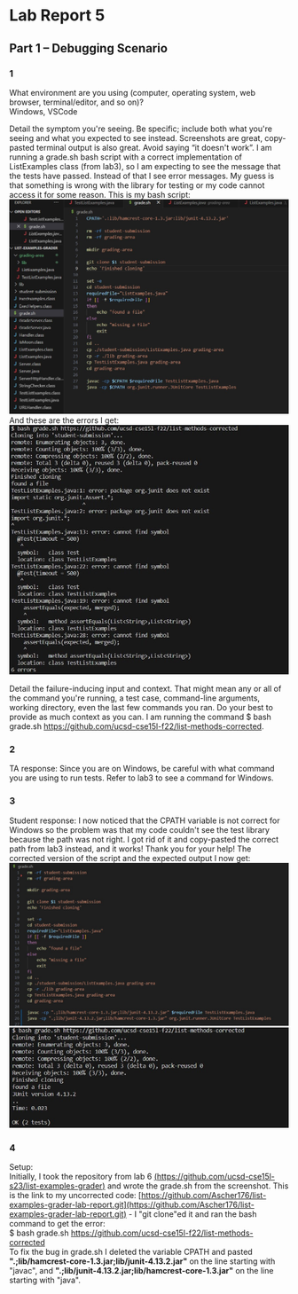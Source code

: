 # Lab Report 5
## Part 1 – Debugging Scenario
### 1
What environment are you using (computer, operating system, web browser, terminal/editor, and so on)?  
Windows, VSCode

Detail the symptom you're seeing. Be specific; include both what you're seeing and what you expected to see instead. Screenshots are great, copy-pasted terminal output is also great. Avoid saying “it doesn't work”.
I am running a grade.sh bash script with a correct implementation of ListExamples class (from lab3), so I am expecting to see the message that the tests have passed. Instead of that I see error messages. My guess is that something is wrong with the library for testing or my code cannot access it for some reason. This is my bash script:  
![image1](image1.jpg)
And these are the errors I get:  
![image2](image2.jpg)

Detail the failure-inducing input and context. That might mean any or all of the command you're running, a test case, command-line arguments, working directory, even the last few commands you ran. Do your best to provide as much context as you can.
I am running the command $ bash grade.sh https://github.com/ucsd-cse15l-f22/list-methods-corrected.  

### 2
TA response: Since you are on Windows, be careful with what command you are using to run tests. Refer to lab3 to see a command for Windows.

### 3
Student response: I now noticed that the CPATH variable is not correct for Windows so the problem was that my code couldn't see the test library because the path was not right. I got rid of it and copy-pasted the correct path from lab3 instead, and it works! Thank you for your help! The corrected version of the script and the expected output I now get:  
![image3](image3.jpg)  
![image4](image4.jpg)  

### 4
Setup:  
Initially, I took the repository from lab 6 [(https://github.com/ucsd-cse15l-s23/list-examples-grader)](https://github.com/ucsd-cse15l-s23/list-examples-grader) and wrote the grade.sh from the screenshot. This is the link to my uncorrected code: [https://github.com/Ascher176/list-examples-grader-lab-report.git](https://github.com/Ascher176/list-examples-grader-lab-report.git) - I "git clone"ed it and ran the bash command to get the error:  
$ bash grade.sh https://github.com/ucsd-cse15l-f22/list-methods-corrected  
To fix the bug in grade.sh I deleted the variable CPATH and pasted **".;lib/hamcrest-core-1.3.jar;lib/junit-4.13.2.jar"** on the line starting with "javac", and **".;lib/junit-4.13.2.jar;lib/hamcrest-core-1.3.jar"** on the line starting with "java".


